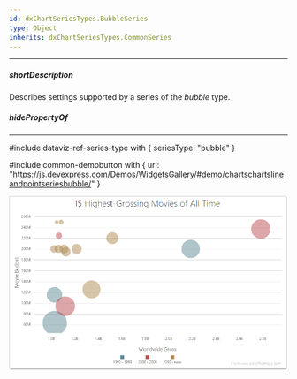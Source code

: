 ```yaml
---
id: dxChartSeriesTypes.BubbleSeries
type: Object
inherits: dxChartSeriesTypes.CommonSeries
---
```

---
##### shortDescription
Describes settings supported by a series of the *bubble* type.

##### hidePropertyOf

---
#include dataviz-ref-series-type with { 
    seriesType: "bubble"
}

#include common-demobutton with {
    url: "https://js.devexpress.com/Demos/WidgetsGallery/#demo/chartschartslineandpointseriesbubble/"
}

![DevExtreme HTML5 Charts BubbleSeriesType](/images/ChartJS/Bubble.png)